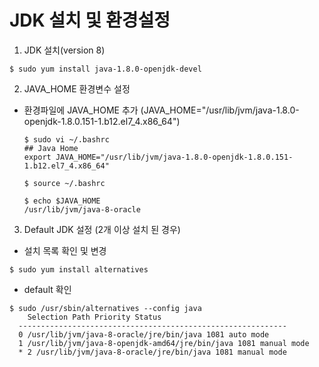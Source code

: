 # JDK 설치 및 환경설정
1. JDK 설치(version 8)
  ```
  $ sudo yum install java-1.8.0-openjdk-devel
  ```
2. JAVA_HOME 환경변수 설정
  * 환경파일에 JAVA_HOME 추가 (JAVA_HOME="/usr/lib/jvm/java-1.8.0-openjdk-1.8.0.151-1.b12.el7_4.x86_64")
  
    ```
    $ sudo vi ~/.bashrc
    ## Java Home
    export JAVA_HOME="/usr/lib/jvm/java-1.8.0-openjdk-1.8.0.151-1.b12.el7_4.x86_64"
    
    $ source ~/.bashrc

    $ echo $JAVA_HOME
    /usr/lib/jvm/java-8-oracle
    ```
3. Default JDK 설정 (2개 이상 설치 된 경우)
  * 설치 목록 확인 및 변경
  ```
  $ sudo yum install alternatives
  ```
  * default 확인
  ```
  $ sudo /usr/sbin/alternatives --config java
      Selection Path Priority Status
    ------------------------------------------------------------
    0 /usr/lib/jvm/java-8-oracle/jre/bin/java 1081 auto mode
    1 /usr/lib/jvm/java-8-openjdk-amd64/jre/bin/java 1081 manual mode
    * 2 /usr/lib/jvm/java-8-oracle/jre/bin/java 1081 manual mode
  ```
